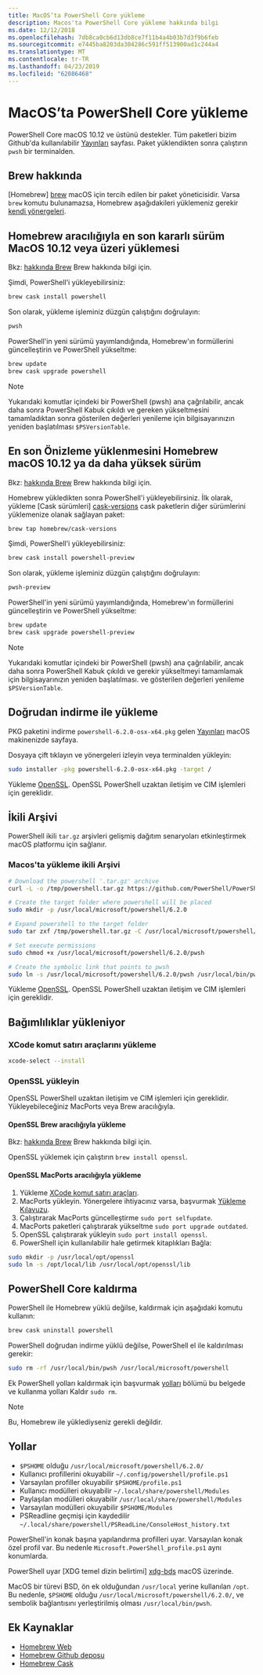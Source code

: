 ```yaml
---
title: MacOS’ta PowerShell Core yükleme
description: Macos'ta PowerShell Core yükleme hakkında bilgi
ms.date: 12/12/2018
ms.openlocfilehash: 7db8ca0cb6d13db8ce7f11b4a4b03b7d3f9b6feb
ms.sourcegitcommit: e7445ba8203da304286c591ff513900ad1c244a4
ms.translationtype: MT
ms.contentlocale: tr-TR
ms.lasthandoff: 04/23/2019
ms.locfileid: "62086468"
---
```

# <a name="installing-powershell-core-on-macos"></a>MacOS’ta PowerShell Core yükleme

PowerShell Core macOS 10.12 ve üstünü destekler.
Tüm paketleri bizim Github'da kullanılabilir [Yayınları][] sayfası.
Paket yüklendikten sonra çalıştırın `pwsh` bir terminalden.

## <a name="about-brew"></a>Brew hakkında

[Homebrew] [ brew] macOS için tercih edilen bir paket yöneticisidir.
Varsa `brew` komutu bulunamazsa, Homebrew aşağıdakileri yüklemeniz gerekir [kendi yönergeleri][brew].

## <a name="installation-of-latest-stable-release-via-homebrew-on-macos-1012-or-higher"></a>Homebrew aracılığıyla en son kararlı sürüm MacOS 10.12 veya üzeri yüklemesi

Bkz: [hakkında Brew](#about-brew) Brew hakkında bilgi için.

Şimdi, PowerShell'i yükleyebilirsiniz:

```sh
brew cask install powershell
```

Son olarak, yükleme işleminiz düzgün çalıştığını doğrulayın:

```sh
pwsh
```

PowerShell'in yeni sürümü yayımlandığında, Homebrew'ın formüllerini güncelleştirin ve PowerShell yükseltme:

```sh
brew update
brew cask upgrade powershell
```

> [!NOTE]
> Yukarıdaki komutlar içindeki bir PowerShell (pwsh) ana çağrılabilir, ancak daha sonra PowerShell Kabuk çıkıldı ve gereken yükseltmesini tamamladıktan sonra gösterilen değerleri yenileme için bilgisayarınızın yeniden başlatılması `$PSVersionTable`.

[brew]: http://brew.sh/

## <a name="installation-of-latest-preview-release-via-homebrew-on-macos-1012-or-higher"></a>En son Önizleme yüklenmesini Homebrew macOS 10.12 ya da daha yüksek sürüm

Bkz: [hakkında Brew](#about-brew) Brew hakkında bilgi için.

Homebrew yükledikten sonra PowerShell'i yükleyebilirsiniz.
İlk olarak, yükleme [Cask sürümleri] [ cask-versions] cask paketlerin diğer sürümlerini yüklemenize olanak sağlayan paket:

```sh
brew tap homebrew/cask-versions
```

Şimdi, PowerShell'i yükleyebilirsiniz:

```sh
brew cask install powershell-preview
```

Son olarak, yükleme işleminiz düzgün çalıştığını doğrulayın:

```sh
pwsh-preview
```

PowerShell'in yeni sürümü yayımlandığında, Homebrew'ın formüllerini güncelleştirin ve PowerShell yükseltme:

```sh
brew update
brew cask upgrade powershell-preview
```

> [!NOTE]
> Yukarıdaki komutlar içindeki bir PowerShell (pwsh) ana çağrılabilir, ancak daha sonra PowerShell Kabuk çıkıldı ve gerekir yükseltmeyi tamamlamak için bilgisayarınızın yeniden başlatılması.
> ve gösterilen değerleri yenileme `$PSVersionTable`.

## <a name="installation-via-direct-download"></a>Doğrudan indirme ile yükleme

PKG paketini indirme `powershell-6.2.0-osx-x64.pkg`
gelen [Yayınları][] macOS makinenizde sayfaya.

Dosyaya çift tıklayın ve yönergeleri izleyin veya terminalden yükleyin:

```sh
sudo installer -pkg powershell-6.2.0-osx-x64.pkg -target /
```

Yükleme [OpenSSL](#install-openssl). OpenSSL PowerShell uzaktan iletişim ve CIM işlemleri için gereklidir.

## <a name="binary-archives"></a>İkili Arşivi

PowerShell ikili `tar.gz` arşivleri gelişmiş dağıtım senaryoları etkinleştirmek macOS platformu için sağlanır.

### <a name="installing-binary-archives-on-macos"></a>Macos'ta yükleme ikili Arşivi

```sh
# Download the powershell '.tar.gz' archive
curl -L -o /tmp/powershell.tar.gz https://github.com/PowerShell/PowerShell/releases/download/v6.2.0/powershell-6.2.0-osx-x64.tar.gz

# Create the target folder where powershell will be placed
sudo mkdir -p /usr/local/microsoft/powershell/6.2.0

# Expand powershell to the target folder
sudo tar zxf /tmp/powershell.tar.gz -C /usr/local/microsoft/powershell/6.2.0

# Set execute permissions
sudo chmod +x /usr/local/microsoft/powershell/6.2.0/pwsh

# Create the symbolic link that points to pwsh
sudo ln -s /usr/local/microsoft/powershell/6.2.0/pwsh /usr/local/bin/pwsh
```

Yükleme [OpenSSL](#install-openssl). OpenSSL PowerShell uzaktan iletişim ve CIM işlemleri için gereklidir.

## <a name="installing-dependencies"></a>Bağımlılıklar yükleniyor

### <a name="install-xcode-command-line-tools"></a>XCode komut satırı araçlarını yükleme

```sh
xcode-select --install
```

### <a name="install-openssl"></a>OpenSSL yükleyin

OpenSSL PowerShell uzaktan iletişim ve CIM işlemleri için gereklidir. Yükleyebileceğiniz MacPorts veya Brew aracılığıyla.

#### <a name="install-openssl-via-brew"></a>OpenSSL Brew aracılığıyla yükleme

Bkz: [hakkında Brew](#about-brew) Brew hakkında bilgi için.

OpenSSL yüklemek için çalıştırın `brew install openssl`.

#### <a name="install-openssl-via-macports"></a>OpenSSL MacPorts aracılığıyla yükleme

1. Yükleme [XCode komut satırı araçları](#install-xcode-command-line-tools).
1. MacPorts yükleyin.
   Yönergelere ihtiyacınız varsa, başvurmak [Yükleme Kılavuzu](https://guide.macports.org/chunked/installing.macports.html).
1. Çalıştırarak MacPorts güncelleştirme `sudo port selfupdate`.
1. MacPorts paketleri çalıştırarak yükseltme `sudo port upgrade outdated`.
1. OpenSSL çalıştırarak yükleyin `sudo port install openssl`.
1. PowerShell için kullanılabilir hale getirmek kitaplıkları Bağla:

```sh
sudo mkdir -p /usr/local/opt/openssl
sudo ln -s /opt/local/lib /usr/local/opt/openssl/lib
```

## <a name="uninstalling-powershell-core"></a>PowerShell Core kaldırma

PowerShell ile Homebrew yüklü değilse, kaldırmak için aşağıdaki komutu kullanın:

```sh
brew cask uninstall powershell
```

PowerShell doğrudan indirme yüklü değilse, PowerShell el ile kaldırılması gerekir:

```sh
sudo rm -rf /usr/local/bin/pwsh /usr/local/microsoft/powershell
```

Ek PowerShell yolları kaldırmak için başvurmak [yolları](#paths) bölümü bu belgede ve kullanma yolları Kaldır `sudo rm`.

> [!NOTE]
> Bu, Homebrew ile yüklediyseniz gerekli değildir.

## <a name="paths"></a>Yollar

* `$PSHOME` olduğu `/usr/local/microsoft/powershell/6.2.0/`
* Kullanıcı profillerini okuyabilir `~/.config/powershell/profile.ps1`
* Varsayılan profiller okuyabilir `$PSHOME/profile.ps1`
* Kullanıcı modülleri okuyabilir `~/.local/share/powershell/Modules`
* Paylaşılan modülleri okuyabilir `/usr/local/share/powershell/Modules`
* Varsayılan modülleri okuyabilir `$PSHOME/Modules`
* PSReadline geçmişi için kaydedilir `~/.local/share/powershell/PSReadLine/ConsoleHost_history.txt`

PowerShell'in konak başına yapılandırma profilleri uyar.
Varsayılan konak özel profil var. Bu nedenle `Microsoft.PowerShell_profile.ps1` aynı konumlarda.

PowerShell uyar [XDG temel dizin belirtimi] [ xdg-bds] macOS üzerinde.

MacOS bir türevi BSD, ön ek olduğundan `/usr/local` yerine kullanılan `/opt`.
Bu nedenle, `$PSHOME` olduğu `/usr/local/microsoft/powershell/6.2.0/`, ve sembolik bağlantısını yerleştirilmiş olması `/usr/local/bin/pwsh`.

## <a name="additional-resources"></a>Ek Kaynaklar

* [Homebrew Web][brew]
* [Homebrew Github deposu][GitHub]
* [Homebrew Cask][cask]

[brew]: http://brew.sh/
[Cask]: https://github.com/Homebrew/homebrew-cask
[cask-versions]: https://github.com/Homebrew/homebrew-cask-versions
[GitHub]: https://github.com/Homebrew
[Yayınları]: https://github.com/PowerShell/PowerShell/releases/latest
[xdg-bds]: https://specifications.freedesktop.org/basedir-spec/basedir-spec-latest.html
